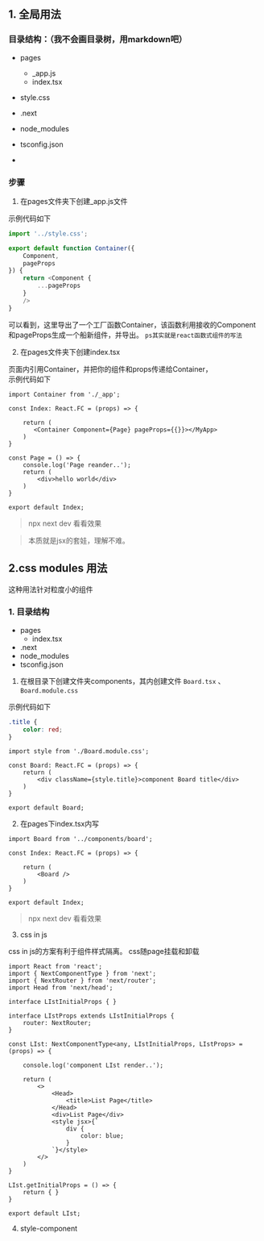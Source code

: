 ## 1. 全局用法

### 目录结构：（我不会画目录树，用markdown吧）

* pages  
    - _app.js  
    - index.tsx  
* style.css
* .next
* node_modules  
* tsconfig.json  

* 

### 步骤

1. 在pages文件夹下创建_app.js文件

示例代码如下

``` js
import '../style.css';

export default function Container({
    Component,
    pageProps
}) {
    return <Component {
        ...pageProps
    }
    />
}
```

可以看到，这里导出了一个工厂函数Container，该函数利用接收的Component和pageProps生成一个船新组件，并导出。 `ps其实就是react函数式组件的写法` 

2. 在pages文件夹下创建index.tsx  

页面内引用Container，并把你的组件和props传递给Container，  
示例代码如下  

``` tsx
import Container from './_app';

const Index: React.FC = (props) => {

    return (
       <Container Component={Page} pageProps={{}}></MyApp>
    )
}

const Page = () => {
    console.log('Page reander..');
    return (
        <div>hello world</div>
    )
}

export default Index;
```

> npx next dev 看看效果

> 本质就是jsx的套娃，理解不难。

## 2.css modules 用法

这种用法针对粒度小的组件

### 1. 目录结构

* pages  
    - index.tsx  
* .next
* node_modules  
* tsconfig.json  

1. 在根目录下创建文件夹components，其内创建文件 `Board.tsx` 、 `Board.module.css` 

示例代码如下

``` css
.title {
    color: red;
}
```

``` tsx
import style from './Board.module.css';

const Board: React.FC = (props) => {
    return (
        <div className={style.title}>component Board title</div>
    )
}

export default Board;
```

2. 在pages下index.tsx内写  

``` tsx
import Board from '../components/board';

const Index: React.FC = (props) => {

    return (
        <Board />
    )
}

export default Index;
```

> npx next dev 看看效果

3. css in js

css in js的方案有利于组件样式隔离。 css随page挂载和卸载

``` tsx
import React from 'react';
import { NextComponentType } from 'next';
import { NextRouter } from 'next/router';
import Head from 'next/head';

interface LIstInitialProps { }

interface LIstProps extends LIstInitialProps {
    router: NextRouter;
}

const LIst: NextComponentType<any, LIstInitialProps, LIstProps> = (props) => {

    console.log('component LIst render..');

    return (
        <>
            <Head>
                <title>List Page</title>
            </Head>
            <div>List Page</div>
            <style jsx>{`
                div {
                    color: blue;
                }
            `}</style>
        </>
    )
}

LIst.getInitialProps = () => {
    return { }
}

export default LIst;
```

4. style-component

